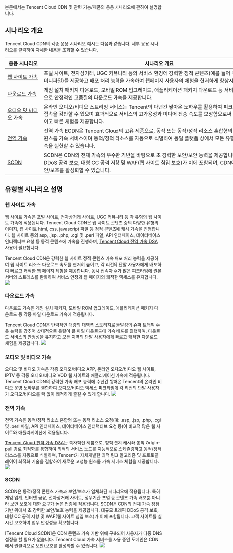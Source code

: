 본문에서는 Tencent Cloud CDN 및 관련 기능/제품의 응용 시나리오에 관하여 설명합니다.

## 시나리오 개요
Tencent Cloud CDN의 각종 응용 시나리오 예시는 다음과 같습니다. 세부 응용 시나리오를 클릭하여 자세한 내용을 조회할 수 있습니다.


<table  style="width:890">
<thead>
	<tr>
		<th scope="col" style="width: 100px;"> 응용 시나리오</th>
		<th scope="col">시나리오 개요</th>
	</tr>
</thead>
<tbody>
	<tr>
	<td><a href = "#m1">웹 사이트 가속</a></td>
		<td >포털 사이트, 전자상거래, UGC 커뮤니티 등의 서비스 환경에 강력한 정적 콘텐츠(예를 들어 각종 웹 양식, 이미지, 미니파일)를 제공하고 배포 처리 능력을 가속하여 웹페이지 사용자의 체험을 현저하게 향상시킵니다. </td>
	</tr>
	<tr>
		<td><a href = "#m2">다운로드 가속</a></td>
		<td >게임 설치 패키지 다운로드, 모바일 ROM 업그레이드, 애플리케이션 패키지 다운로드 등 서비스 시나리오 맞춤형으로 안정적인 고품질의 다운로드 가속을 제공합니다.
	</tr>
	<tr>
		<td><a href = "#m3">오디오 및 비디오 가속</a></td>
		<td>온라인 오디오/비디오 스트리밍 서비스는 Tencent의 다년간 쌓아온 노하우를 활용하여 피크타임에 대규모 동시 접속을 감안할 수 있으며 효과적으로 서비스의 고가용성과 미디어 전송 속도를 보장함으로써 사용자에게 안정적이고 빠른 체험을 제공합니다.</td>
	</tr>
	<tr>
		<td><a href = "#m4">전역 가속</a></td>
		<td >전역 가속 ECDN은 Tencent Cloud의 고유 제품으로, 동적 또는 동적/정적 리소스 혼합형의 리소스에 적용되는 원스톱 가속 서비스이며 동적/정적 리소스를 자동으로 식별하여 동일 플랫폼 상에서 모든 유형 리소스의 동시 가속을 실현할 수 있습니다.<td >
	</tr>
	<tr>
		<td><a href = "#m5">SCDN</a></td>
		<td >SCDN은 CDN의 전체 가속의 우수한 기반을 바탕으로 초 강력한 보안/보안 능력을 제공합니다. 대규모 트래픽 DDoS 공격 보호, 대형 CC 공격 저항 및 WAF(웹 사이트 침입 보호)가 이에 포함되며, CDN에서 원클릭으로 보안/보호를 활성화할 수 있습니다.<td >
	</tr>
</tbody>
</table>

## 유형별 시나리오 설명
<span ID = "m1"></span>
### 웹 사이트 가속
웹 사이트 가속은 포털 사이트, 전자상거래 사이트, UGC 커뮤니티 등 각 유형의 웹 사이트 가속에 적용됩니다. Tencent Cloud CDN은 웹 사이트 콘텐츠 중의 다양한 유형의 이미지, 웹 사이트 html, css, javascript 파일 등 정적 콘텐츠에 캐시 가속을 진행합니다. 웹 사이트 중의 asp, .jsp, .php, .cgi 및 .perl 파일, API 인터페이스, 데이터베이스 인터랙티브 요청 등 동적 콘텐츠에 가속을 진행하며, [Tencent Cloud 전역 가속 DSA](https://intl.cloud.tencent.com/product/dsa) 사용이 필요합니다.

Tencent Cloud CDN은 강력한 웹 사이트 정적 콘텐츠 가속 배포 처리 능력을 제공하여 웹 사이트 리소스 다운로드 속도를 현저히 높이고, 각 리전의 단말 사용자에게 배포하여 빠르고 쾌적한 웹 페이지 체험을 제공합니다. 동시 접속자 수가 많은 피크타임에 원본 서버의 스트레스를 완화하여 서비스 안정과 웹 페이지의 쾌적한 액세스를 유지합니다.
![](https://main.qcloudimg.com/raw/c9d1c4da99eabde91c5c63a10bf83d46.jpg)


<span ID = "m2"></span>
### 다운로드 가속
다운로드 가속은 게임 설치 패키지, 모바일 ROM 업그레이드, 애플리케이션 패키지 다운로드 등 각종 파일 다운로드 가속에 적용됩니다.

Tencent Cloud CDN은 탄력적인 대량의 대역폭 스토리지로 돌발성의 슈퍼 트래픽 수용 능력을 갖추어 상대적으로 용량이 큰 파일 다운로드에 가속 배포를 진행하여, 다운로드 서비스의 안정성을 유지하고 모든 지역의 단말 사용자에게 빠르고 쾌적한 다운로드 체험을 제공합니다.
![](https://main.qcloudimg.com/raw/d87bc25ccad9a04e936b6ee6ecca653f.jpg)


<span ID = "m3"></span>
### 오디오 및 비디오 가속
오디오 및 비디오 가속은 각종 오디오/비디오 APP, 온라인 오디오/비디오 웹 사이트, IPTV 등 각종 오디오/비디오 VOD 웹 사이트와 애플리케이션 가속에 적용됩니다. Tencent Cloud CDN의 강력한 가속 배포 능력에 수년간 쌓아온 Tencent의 온라인 비디오 운영 노하우를 결합하여 오디오/비디오 액세스 피크타임에 각 리전의 단말 사용자가 오디오/비디오를 랙 없이 쾌적하게 즐길 수 있게 합니다.
![](https://main.qcloudimg.com/raw/b492585e2b1c6840834c32f7303b7b53.jpg)


<span ID = "m4"></span>
### 전역 가속
전역 가속은 동적/정적 리소스 혼합형 또는 동적 리소스 요청(예: .asp, .jsp, .php, .cgi 및 .perl 파일, API 인터페이스, 데이터베이스 인터랙티브 요청 등)이 비교적 많은 웹 사이트와 애플리케이션에 적용됩니다.

[Tencent Cloud 전역 가속 DSA](https://intl.cloud.tencent.com/product/dsa)는 독자적인 제품으로, 정적 엣지 캐시와 동적 Origin-pull 경로 최적화를 통합하여 최적의 서비스 노드를 지능적으로 스케쥴링하고 동적/정적 리소스를 자동으로 식별하며, Tencent가 자체개발한 최적 링크 알고리즘 및 프로토콜 레이어 최적화 기술을 결합하여 새로운 고성능 원스톱 가속 서비스 체험을 제공합니다.
![](https://main.qcloudimg.com/raw/7546f16ca821a265837bbfb080de255e.jpg)


<span ID = "m5"></span>
### SCDN
SCDN은 동적/정적 콘텐츠 가속과 보안/보호가 일체화된 시나리오에 적용됩니다. 특히 게임 업계, 인터넷 금융, 전자상거래 사이트, 정무기관 포털 등 콘텐츠 가속 배포뿐 아니라 보안 보호에 대한 요구가 높은 업종에 적용됩니다. SCDN은 CDN의 전체 가속 장점 기반 위에서 초 강력한 보안/보호 능력을 제공합니다. 대규모 트래픽 DDoS 공격 보호, 대형 CC 공격 저항 및 WAF(웹 사이트 침입 보호)가 이에 포함됩니다. 고객 사이트를 실시간 보호하여 업무 안정성을 확보합니다.

[Tencent Cloud SCDN]은 CDN 콘텐츠 가속 기반 위에 구축되어 사용자가 다중 DNS 설정을 할 필요가 없습니다. Tencent Cloud 가속 서비스를 사용 중인 도메인은 CDN에서 원클릭으로 보안/보호를 활성화할 수 있습니다.
![](https://main.qcloudimg.com/raw/d2a1b1f002aefc746fa5ff54efdbd9a8.jpg)



